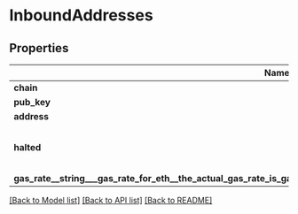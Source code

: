 # InboundAddresses

## Properties
Name | Type | Description | Notes
------------ | ------------- | ------------- | -------------
**chain** | **str** | chain | [optional] 
**pub_key** | **str** | public key | [optional] 
**address** | **str** | address | [optional] 
**halted** | **bool** | indicate whether this chain has halted | [optional] 
**gas_rate__string___gas_rate_for_eth__the_actual_gas_rate_is_gas_rate__10_gwei__for_btcbchltc_it_is_gas_rate_per_vbyte** | **str** |  | [optional] 

[[Back to Model list]](../README.md#documentation-for-models) [[Back to API list]](../README.md#documentation-for-api-endpoints) [[Back to README]](../README.md)


